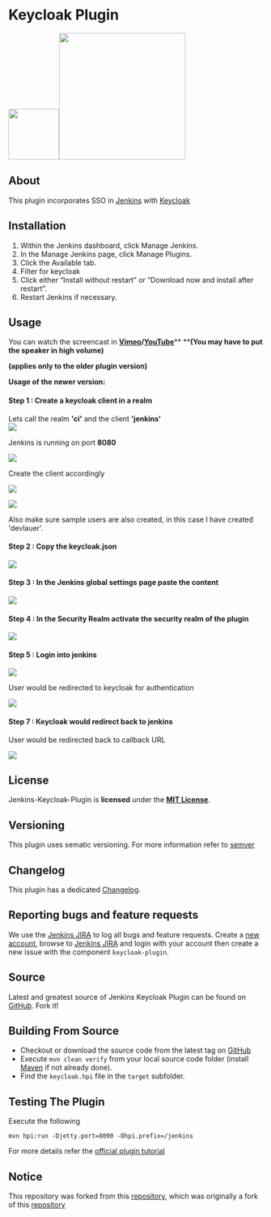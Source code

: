 # Keycloak Plugin

<img src="https://jenkins.io/images/226px-Jenkins_logo.svg.png" alt="" width="100" /><img src="https://github.com/keycloak/keycloak/raw/master/themes/src/main/resources/theme/keycloak/welcome/resources/keycloak_logo.png" alt="" width="250" />


About
---
This plugin incorporates SSO in [Jenkins] with [Keycloak]


Installation
---
1. Within the Jenkins dashboard, click Manage Jenkins.
2. In the Manage Jenkins page, click Manage Plugins.
3. Click the Available tab.
4. Filter for keycloak
5. Click either “Install without restart” or “Download now and install after restart”.
6. Restart Jenkins if necessary.

Usage
---

You can watch the screencast in
**[Vimeo](https://vimeo.com/116429910)****/****[YouTube](https://www.youtube.com/watch?v=_WAFuOa53R0)**** ****(You
may have to put the speaker in high volume)**

**(applies only to the older plugin version)**

**Usage of the newer version:**

#### Step 1 : Create a keycloak client in a realm

Lets call the realm **'ci'** and the client **'jenkins'**  
![](docs/images/Usage_1.JPG)

Jenkins is running on port **8080**

![](docs/images/Usage_2.JPG)

Create the client accordingly

![](docs/images/Usage_1.2.JPG)

![](docs/images/Usage_1.3.JPG)

Also make sure sample users are also created, in this case I have
created 'devlauer'.

#### Step 2 : Copy the keycloak.json

![](docs/images/Usage_3.JPG)

#### Step 3 : In the Jenkins global settings page paste the content

![](docs/images/Usage_4.JPG)

#### Step 4 : In the Security Realm activate the security realm of the plugin

![](docs/images/Usage_5.JPG)

#### Step 5 : Login into jenkins

![](docs/images/kj6.png)

User would be redirected to keycloak for authentication

![](docs/images/Usage_6.JPG)

#### Step 7 : Keycloak would redirect back to jenkins

User would be redirected back to callback URL

![](docs/images/Usage_7.JPG)  

License
---
Jenkins-Keycloak-Plugin is **licensed** under the **[MIT License]**.

Versioning
---
This plugin uses sematic versioning. For more information refer to [semver]

Changelog
---
This plugin has a dedicated [Changelog].

Reporting bugs and feature requests
---
We use the [Jenkins JIRA] to log all bugs and feature requests. Create a [new account], browse to [Jenkins JIRA] and login with your account then create a new issue with the component `keycloak-plugin`.

Source
---
Latest and greatest source of Jenkins Keycloak Plugin can be found on [GitHub]. Fork it!

Building From Source
---
* Checkout or download the source code from the latest tag on [GitHub]
* Execute `mvn clean verify` from your local source code folder (install [Maven] if not already done).
* Find the `keycloak.hpi` file in the `target` subfolder.

Testing The Plugin
---
Execute the following

	mvn hpi:run -Djetty.port=8090 -Dhpi.prefix=/jenkins

For more details refer the [official plugin tutorial](https://wiki.jenkins-ci.org/display/JENKINS/Plugin+tutorial)


Notice
---
This repository was forked from this  [repository](https://www.github.com/devlauer/jenkins-keycloak-plugin), which was originally a fork of this [repository](https://www.github.com/keycloak/jenkins-keycloak-plugin)

[semver]: http://semver.org
[Jenkins]: http://jenkins-ci.org 
[Keycloak]: http://keycloak.jboss.org/
[new account]: https://accounts.jenkins.io/
[Jenkins JIRA]: https://issues.jenkins-ci.org/
[official plugin tutorial]: https://wiki.jenkins-ci.org/display/JENKINS/Plugin+tutorial
[MIT License]: https://github.com/jenkinsci/keycloak-plugin/raw/master/LICENSE
[Changelog]: https://github.com/jenkinsci/keycloak-plugin/blob/master/Changelog.md
[GitHub]: https://github.com/jenkinsci/keycloak-plugin
[Maven]: http://maven.apache.org
[wiki]: https://wiki.jenkins-ci.org/display/JENKINS/keycloak-plugin
